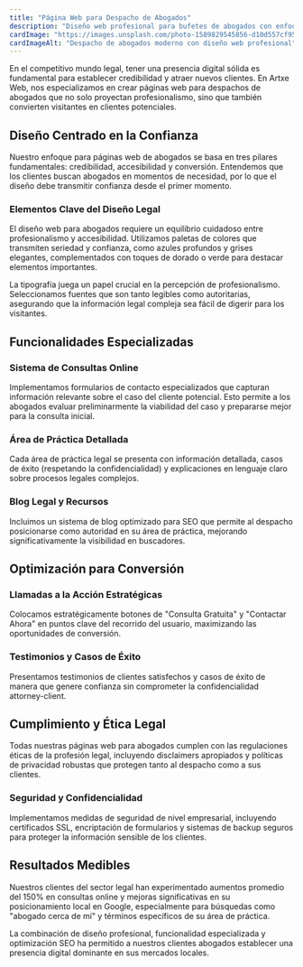 ```yaml
---
title: "Página Web para Despacho de Abogados"
description: "Diseño web profesional para bufetes de abogados con enfoque en confianza, credibilidad y captación de clientes."
cardImage: "https://images.unsplash.com/photo-1589829545856-d10d557cf95f?w=600&h=400&fit=crop"
cardImageAlt: "Despacho de abogados moderno con diseño web profesional"
---
```


En el competitivo mundo legal, tener una presencia digital sólida es fundamental para establecer credibilidad y atraer nuevos clientes. En Artxe Web, nos especializamos en crear páginas web para despachos de abogados que no solo proyectan profesionalismo, sino que también convierten visitantes en clientes potenciales.

## Diseño Centrado en la Confianza

Nuestro enfoque para páginas web de abogados se basa en tres pilares fundamentales: credibilidad, accesibilidad y conversión. Entendemos que los clientes buscan abogados en momentos de necesidad, por lo que el diseño debe transmitir confianza desde el primer momento.

### Elementos Clave del Diseño Legal

El diseño web para abogados requiere un equilibrio cuidadoso entre profesionalismo y accesibilidad. Utilizamos paletas de colores que transmiten seriedad y confianza, como azules profundos y grises elegantes, complementados con toques de dorado o verde para destacar elementos importantes.

La tipografía juega un papel crucial en la percepción de profesionalismo. Seleccionamos fuentes que son tanto legibles como autoritarias, asegurando que la información legal compleja sea fácil de digerir para los visitantes.

## Funcionalidades Especializadas

### Sistema de Consultas Online

Implementamos formularios de contacto especializados que capturan información relevante sobre el caso del cliente potencial. Esto permite a los abogados evaluar preliminarmente la viabilidad del caso y prepararse mejor para la consulta inicial.

### Área de Práctica Detallada

Cada área de práctica legal se presenta con información detallada, casos de éxito (respetando la confidencialidad) y explicaciones en lenguaje claro sobre procesos legales complejos.

### Blog Legal y Recursos

Incluimos un sistema de blog optimizado para SEO que permite al despacho posicionarse como autoridad en su área de práctica, mejorando significativamente la visibilidad en buscadores.

## Optimización para Conversión

### Llamadas a la Acción Estratégicas

Colocamos estratégicamente botones de "Consulta Gratuita" y "Contactar Ahora" en puntos clave del recorrido del usuario, maximizando las oportunidades de conversión.

### Testimonios y Casos de Éxito

Presentamos testimonios de clientes satisfechos y casos de éxito de manera que genere confianza sin comprometer la confidencialidad attorney-client.

## Cumplimiento y Ética Legal

Todas nuestras páginas web para abogados cumplen con las regulaciones éticas de la profesión legal, incluyendo disclaimers apropiados y políticas de privacidad robustas que protegen tanto al despacho como a sus clientes.

### Seguridad y Confidencialidad

Implementamos medidas de seguridad de nivel empresarial, incluyendo certificados SSL, encriptación de formularios y sistemas de backup seguros para proteger la información sensible de los clientes.

## Resultados Medibles

Nuestros clientes del sector legal han experimentado aumentos promedio del 150% en consultas online y mejoras significativas en su posicionamiento local en Google, especialmente para búsquedas como "abogado cerca de mí" y términos específicos de su área de práctica.

La combinación de diseño profesional, funcionalidad especializada y optimización SEO ha permitido a nuestros clientes abogados establecer una presencia digital dominante en sus mercados locales.